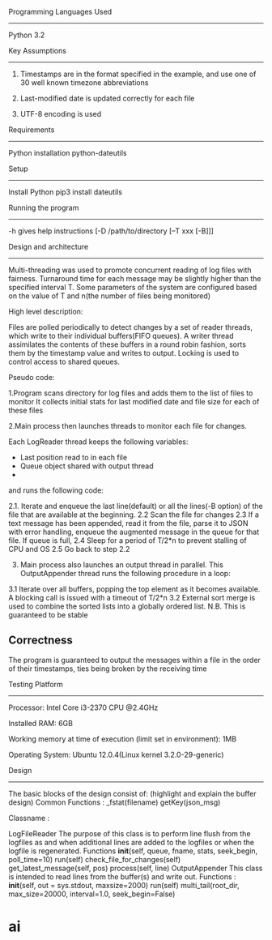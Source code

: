 Programming Languages Used

---------------------------------------------
Python 3.2

Key Assumptions

---------------------------------------------

1. Timestamps are in the format specified in the example, and use one of 30 well known timezone abbreviations

2.  Last-modified date is updated correctly for each file

3.  UTF-8 encoding is used


Requirements

---------------------------------------------

Python installation
python-dateutils


Setup

----------------------------------------------
Install Python
pip3 install dateutils

Running the program

----------------------------------------------
<progname> -h gives help instructions
<progname> [-D  /path/to/directory [–T xxx [-B]]]








Design and architecture

----------------------------------------------
Multi-threading was used to promote concurrent reading of log files with fairness. Turnaround time  for each message may be slightly higher than the specified interval T. Some parameters of the system are configured based on the value of T and n(the number of files being monitored)

High level description:

Files are polled periodically to detect changes by a set of reader threads, which write to their individual buffers(FIFO queues). A writer thread assimilates the contents of these buffers in a round robin fashion, sorts them by the timestamp value and writes to output. Locking is used to control access to shared queues.

Pseudo code:

1.Program scans directory for log files and adds them to the list of files to monitor
It collects initial stats for last modified date and file size for each of these files

2.Main process then launches threads to monitor each file for changes. 

Each LogReader thread keeps the following variables:

- Last position read to in each file
- Queue object shared with output thread
- 

and runs the following code:

2.1.  Iterate and enqueue the last line(default) or all the lines(-B option) of the file that are available at the beginning.
2.2  Scan the file for changes 
2.3 If a text message has been appended, read it from the file, parse it to JSON with error handling, enqueue the augmented message in the queue for that file. If queue is full, 
2.4  Sleep for a period of T/2*n to prevent stalling of CPU and OS
2.5 Go back to step 2.2

3. Main process also launches an output thread in parallel. This OutputAppender thread runs the following procedure in a loop:

3.1 Iterate over all buffers, popping the top element as it becomes available. A blocking call is issued with a timeout of T/2*n
3.2 External sort merge is used to combine the sorted lists into a globally ordered list. N.B. This is guaranteed to be stable

Correctness
---------------------------
The program is guaranteed to output the messages within a file in the order of their timestamps, ties being broken by the receiving time











Testing Platform

-----------------------------------------------

Processor: Intel Core i3-2370 CPU @2.4GHz

Installed RAM: 6GB

Working memory at time of execution (limit set in environment): 1MB

Operating System: Ubuntu 12.0.4(Linux kernel 3.2.0-29-generic)





Design

------------------------------------------------
The basic blocks of the design consist of: (highlight and explain the buffer design)
Common Functions :
_fstat(filename)
getKey(json_msg)

Classname :
 
LogFileReader 
The purpose of this class is to perform line flush from the logfiles as and when additional  lines are added to the logfiles or when the logfile is regenerated.
Functions
__init__(self, queue, fname, stats, seek_begin, poll_time=10)
run(self)
check_file_for_changes(self)
get_latest_message(self, pos)
process(self, line)
OutputAppender
This class is intended to read lines from the buffer(s) and write out.
Functions :
__init__(self, out = sys.stdout, maxsize=2000)
run(self)
multi_tail(root_dir, max_size=20000, interval=1.0, seek_begin=False)





ai
==

